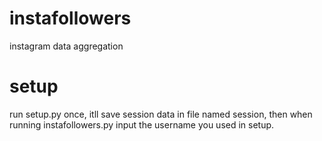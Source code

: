 # instafollowers
instagram data aggregation

# setup
run setup.py once, itll save session data in file named session, then when running instafollowers.py input the username you used in setup.